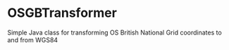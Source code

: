 # OSGBTransformer
Simple Java class for transforming OS British National Grid coordinates to and from WGS84
